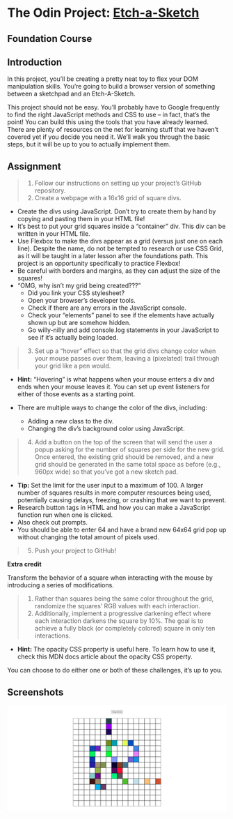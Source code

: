 # The Odin Project: [Etch-a-Sketch](https://www.theodinproject.com/lessons/foundations-etch-a-sketch)

## Foundation Course

## Introduction

In this project, you’ll be creating a pretty neat toy to flex your DOM manipulation skills. You’re going to build a browser version of something between a sketchpad and an Etch-A-Sketch.

This project should not be easy. You’ll probably have to Google frequently to find the right JavaScript methods and CSS to use – in fact, that’s the point! You can build this using the tools that you have already learned. There are plenty of resources on the net for learning stuff that we haven’t covered yet if you decide you need it. We’ll walk you through the basic steps, but it will be up to you to actually implement them.

## Assignment

> 1.  Follow our instructions on setting up your project’s GitHub repository.
> 2.  Create a webpage with a 16x16 grid of square divs.

- Create the divs using JavaScript. Don’t try to create them by hand by copying and pasting them in your HTML file!
- It’s best to put your grid squares inside a “container” div. This div can be written in your HTML file.
- Use Flexbox to make the divs appear as a grid (versus just one on each line). Despite the name, do not be tempted to research or use CSS Grid, as it will be taught in a later lesson after the foundations path. This project is an opportunity specifically to practice Flexbox!
- Be careful with borders and margins, as they can adjust the size of the squares!
- “OMG, why isn’t my grid being created???”
  - Did you link your CSS stylesheet?
  - Open your browser’s developer tools.
  - Check if there are any errors in the JavaScript console.
  - Check your “elements” panel to see if the elements have actually shown up but are somehow hidden.
  - Go willy-nilly and add console.log statements in your JavaScript to see if it’s actually being loaded.

> 3.  Set up a “hover” effect so that the grid divs change color when your mouse passes over them, leaving a (pixelated) trail through your grid like a pen would.

- **Hint:** “Hovering” is what happens when your mouse enters a div and ends when your mouse leaves it. You can set up event listeners for either of those events as a starting point.
- There are multiple ways to change the color of the divs, including:

  - Adding a new class to the div.
  - Changing the div’s background color using JavaScript.

> 4.  Add a button on the top of the screen that will send the user a popup asking for the number of squares per side for the new grid. Once entered, the existing grid should be removed, and a new grid should be generated in the same total space as before (e.g., 960px wide) so that you’ve got a new sketch pad.

- **Tip:** Set the limit for the user input to a maximum of 100. A larger number of squares results in more computer resources being used, potentially causing delays, freezing, or crashing that we want to prevent.
- Research button tags in HTML and how you can make a JavaScript function run when one is clicked.
- Also check out prompts.
- You should be able to enter 64 and have a brand new 64x64 grid pop up without changing the total amount of pixels used.

> 5. Push your project to GitHub!

**Extra credit**

Transform the behavior of a square when interacting with the mouse by introducing a series of modifications.

> 1.  Rather than squares being the same color throughout the grid, randomize the squares’ RGB values with each interaction.
> 2.  Additionally, implement a progressive darkening effect where each interaction darkens the square by 10%. The goal is to achieve a fully black (or completely colored) square in only ten interactions.

- **Hint:** The opacity CSS property is useful here. To learn how to use it, check this MDN docs article about the opacity CSS property.

You can choose to do either one or both of these challenges, it’s up to you.

## Screenshots

<img src="/screenshots/Etch-a-Sketch.png"/>
